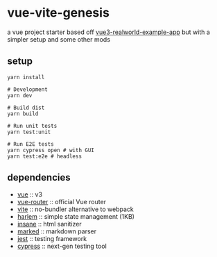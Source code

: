 # vue-vite-genesis
a vue project starter based off [vue3-realworld-example-app](https://github.com/mutoe/vue3-realworld-example-app) but with a simpler setup and some other mods

## setup

```shell script
yarn install

# Development
yarn dev

# Build dist
yarn build

# Run unit tests
yarn test:unit

# Run E2E tests
yarn cypress open # with GUI
yarn test:e2e # headless
```
## dependencies
  - [vue](https://v3.vuejs.org/) :: v3
  - [vue-router](https://router.vuejs.org/) :: official Vue router
  - [vite](https://github.com/vitejs/vite) :: no-bundler alternative to webpack
  - [harlem](https://madewithvuejs.com/harlem) :: simple state management (1KB)
  - [insane](https://www.npmjs.com/package/insane) :: html sanitizer
  - [marked](https://github.com/markedjs/marked) :: markdown parser
  - [jest](https://jestjs.io/) :: testing framework
  - [cypress](https://docs.cypress.io/guides/overview/why-cypress) :: next-gen testing tool
